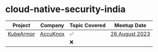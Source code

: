 # cloud-native-security-india


Project | Company | Topic Covered | Meetup Date
---|---|---|---
[KubeArmor](https://github.com/kubearmor/KubeArmor) | [AccuKnox](https://github.com/accuknox) | ✅ | [26 August 2023](https://community.cncf.io/events/details/cncf-cloud-native-security-india-presents-kubernetes-security-meetup/)
| | | ❌

